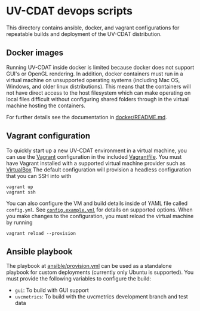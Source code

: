 UV-CDAT devops scripts
======================

This directory contains ansible, docker, and vagrant configurations
for repeatable builds and deployment of the UV-CDAT distribution.

Docker images
-------------

Running UV-CDAT inside docker is limited because docker does not support
GUI's or OpenGL rendering.  In addition, docker containers must run in
a virtual machine on unsupported operating systems (including Mac OS,
Windows, and older linux distributions).  This means that the containers
will not have direct access to the host filesystem which can make
operating on local files difficult without configuring shared folders
through in the virtual machine hosting the containers.

For further details see the documentation in [docker/README.md](docker/README.md).

Vagrant configuration
---------------------

To quickly start up a new UV-CDAT environment in a virtual machine, you can
use the [Vagrant](https://www.vagrantup.com/) configuration in the
included [Vagrantfile](Vagrantfile).  You must have Vagrant installed with a
supported virtual machine provider such as [VirtualBox](https://www.virtualbox.org/)
The default configuration will provision a headless configuration that
you can SSH into with
```
vagrant up
vagrant ssh
```
You can also configure the VM and build details inside of YAML file
called `config.yml`.  See [`config.example.yml`](config.example.yml)
for details on supported options.  When you make changes to the configuration,
you must reload the virtual machine by running
```
vagrant reload --provision
```

Ansible playbook
----------------

The playbook at [ansible/provision.yml](ansible/provision.yml) can be used as a
standalone playbook for custom deployments (currently only Ubuntu is supported).
You must provide the following variables to configure the build:

  * `gui`: To build with GUI support
  * `uvcmetrics`: To build with the uvcmetrics development branch and test data
